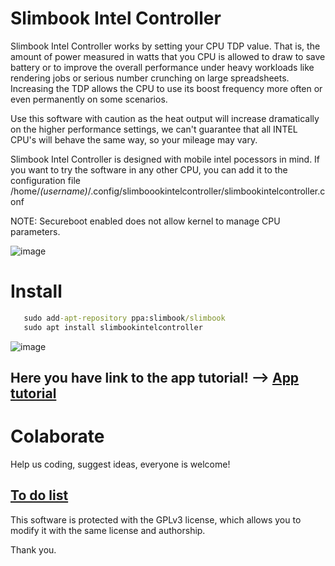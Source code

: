 # Slimbook Intel Controller

Slimbook Intel Controller works by setting your CPU TDP value. That is, the amount of power measured in watts that you CPU is allowed to draw to save battery or to improve the overall performance under heavy workloads like rendering jobs or serious number crunching on large spreadsheets. Increasing the TDP allows the CPU to use its boost frequency more often or even permanently on some scenarios.

Use this software with caution as the heat output will increase dramatically on the higher performance settings, we can't guarantee that all INTEL CPU's will behave the same way, so your mileage may vary.

Slimbook Intel Controller is designed with mobile intel pocessors in mind. 
If you want to try the software in any other CPU, you can add it to the configuration file  /home/*(username)*/.config/slimboookintelcontroller/slimbookintelcontroller.conf

NOTE: Secureboot enabled does not allow kernel to manage CPU parameters.


![image](https://user-images.githubusercontent.com/18195266/124899040-02f1c700-dfe0-11eb-9c46-9e33484d44d8.png)


# Install
```bat
   sudo add-apt-repository ppa:slimbook/slimbook
   sudo apt install slimbookintelcontroller
```


![image](https://user-images.githubusercontent.com/18195266/124899253-39c7dd00-dfe0-11eb-9ea1-afc14d5ac9a7.png)




Here you have link to the app tutorial! --> [App tutorial](https://slimbook.es/en/tutoriales/aplicaciones-slimbook/514-en-slimbook-intel-controller)
--

# Colaborate
Help us coding, suggest ideas, everyone is welcome!

[To do list](https://github.com/slimbook/slimbookintelcontroller/projects/2)
--


This software is protected with the GPLv3 license, which allows you to modify it with the same license and authorship. 

Thank you.

